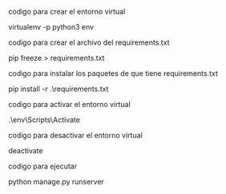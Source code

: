 codigo para crear el entorno virtual 

virtualenv -p python3 env

codigo para crear el archivo del requirements.txt

pip freeze > requirements.txt

codigo para instalar los paquetes de que tiene requirements.txt

pip install -r .\requirements.txt

codigo para activar el entorno virtual

.\env\Scripts\Activate

codigo para desactivar el entorno virtual

deactivate

codigo para ejecutar 

python manage.py runserver
